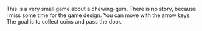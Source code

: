 This is a very small game about a chewing-gum. There is no story, because i miss some time for the game design. You can move with the arrow keys. The goal is to collect coins and pass the door.
